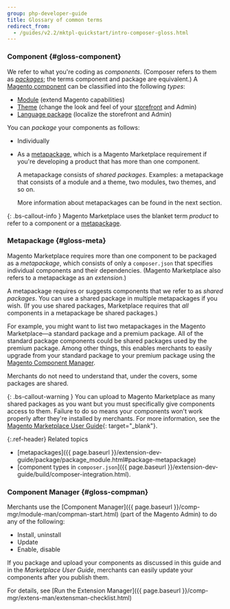 ```yaml
---
group: php-developer-guide
title: Glossary of common terms
redirect_from:
  - /guides/v2.2/mktpl-quickstart/intro-composer-gloss.html
---
```


### Component {#gloss-component}

We refer to what you're coding as *components*. (Composer refers to them as <a href="https://getcomposer.org/doc/05-repositories.md#packages" target="_blank">*packages*</a>; the terms component and package are equivalent.) A [Magento component](https://glossary.magento.com/magento-component) can be classified into the following *types*:

*  [Module](https://glossary.magento.com/module) (extend Magento capabilities)
*  [Theme](https://glossary.magento.com/theme) (change the look and feel of your [storefront](https://glossary.magento.com/storefront) and Admin)
*  [Language package](https://glossary.magento.com/language-package) (localize the storefront and Admin)

You can *package* your components as follows:

*  Individually
*  As a [metapackage](https://getcomposer.org/doc/04-schema.md#type), which is a Magento Marketplace requirement if you're developing a product that has more than one component.

   A metapackage consists of *shared packages*. Examples: a metapackage that consists of a module and a theme, two modules, two themes, and so on.

   More information about metapackages can be found in the next section.

{: .bs-callout-info }
Magento Marketplace uses the blanket term *product* to refer to a component or a [metapackage](https://glossary.magento.com/metapackage).

### Metapackage {#gloss-meta}

Magento Marketplace requires more than one component to be packaged as a *metapackage*, which consists of only a `composer.json` that specifies individual components and their dependencies. (Magento Marketplace also refers to a metapackage as an *extension*.)

A metapackage requires or suggests components that we refer to as *shared packages*. You can use a shared package in multiple metapackages if you wish. (If you use shared packages, Marketplace requires that *all* components in a metapackage be shared packages.)

For example, you might want to list two metapackages in the Magento Marketplace&mdash;a standard package and a premium package. All of the standard package components could be shared packages used by the premium package. Among other things, this enables merchants to easily upgrade from your standard package to your premium package using the <a href="#gloss-compman">Magento Component Manager</a>.

Merchants do not need to understand that, under the covers, some packages are shared.

{: .bs-callout-warning }
You can upload to Magento Marketplace as many shared packages as you want but you must specifically give components access to them. Failure to do so means your components won't work properly after they're installed by merchants. For more information, see the [Magento Marketplace User Guide](http://docs.magento.com/marketplace/user_guide/getting-started.html){: target="_blank"}.

{:.ref-header}
Related topics

*  [metapackages]({{ page.baseurl }}/extension-dev-guide/package/package_module.html#package-metapackage)
*  [component types in `composer.json`]({{ page.baseurl }}/extension-dev-guide/build/composer-integration.html).

### Component Manager {#gloss-compman}

Merchants use the [Component Manager]({{ page.baseurl }}/comp-mgr/module-man/compman-start.html) (part of the Magento Admin) to do any of the following:

*  Install, uninstall
*  Update
*  Enable, disable

If you package and upload your components as discussed in this guide and in the <em>Marketplace User Guide</em>, merchants can easily update your components after you publish them.

For details, see [Run the Extension Manager]({{ page.baseurl }}/comp-mgr/extens-man/extensman-checklist.html)
